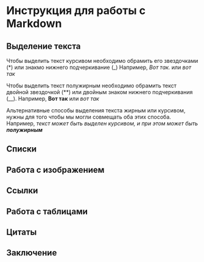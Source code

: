 # Инструкция для работы с Markdown

## Выделение текста

Чтобы выделить текст курсивом необходимо обрамить его звездочками (*) или знакмо нижнего подчеркивание (_) Например, *Вот так.* или _вот так_

Чтобы выделить текст полужирным необходимо обрамить текст двойной звездочкой (**) или двойным знаком нижнего подчеркивания (__). Например, **Вот так** или _вот так_

Альтернативные способы выделения текста жирным или курсивом, нужны для того чтобы мы могли совмещать оба этих способа. Например, _текст может быть выделен курсивом, и при этом может быть **полужирным**_

## Списки

## Работа с изображением

## Ссылки

## Работа с таблицами

## Цитаты

## Заключение
